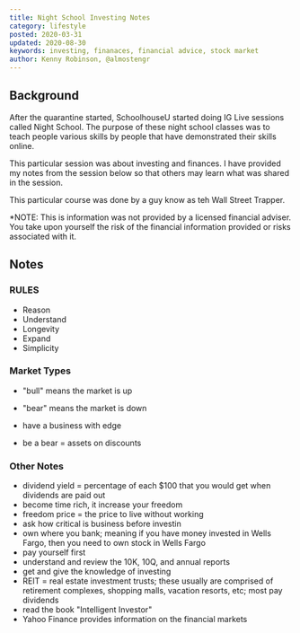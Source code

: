 ```yaml
---
title: Night School Investing Notes
category: lifestyle
posted: 2020-03-31
updated: 2020-08-30
keywords: investing, finanaces, financial advice, stock market
author: Kenny Robinson, @almostengr
---
```


## Background

After the quarantine started, SchoolhouseU started doing IG Live sessions called Night School. The
purpose of these night school classes was to teach people various skills by people that have demonstrated
their skills online.

This particular session was about investing and finances. I have provided my notes from the session below
so that others may learn what was shared in the session.

This particular course was done by a guy know as teh Wall Street Trapper.

*NOTE: This is information was not provided by a licensed financial adviser. You take upon yourself the 
risk of the financial information provided or risks associated with it.

## Notes

### RULES

* Reason
* Understand
* Longevity
* Expand
* Simplicity

### Market Types

* "bull" means the market is up
* "bear" means the market is down

* have a business with edge
* be a bear = assets on discounts

### Other Notes

* dividend yield = percentage of each $100 that you would get when dividends are paid out
* become time rich, it increase your freedom
* freedom price = the price to live without working
* ask how critical is business before investin
* own where you bank; meaning if you have money invested in Wells Fargo, then you need to own stock in Wells Fargo
* pay yourself first
* understand and review the 10K, 10Q, and annual reports
* get and give the knowledge of investing
* REIT = real estate investment trusts; these usually are comprised of retirement complexes, shopping malls,
vacation resorts, etc; most pay dividends
* read the book "Intelligent Investor"
* Yahoo Finance provides information on the financial markets
